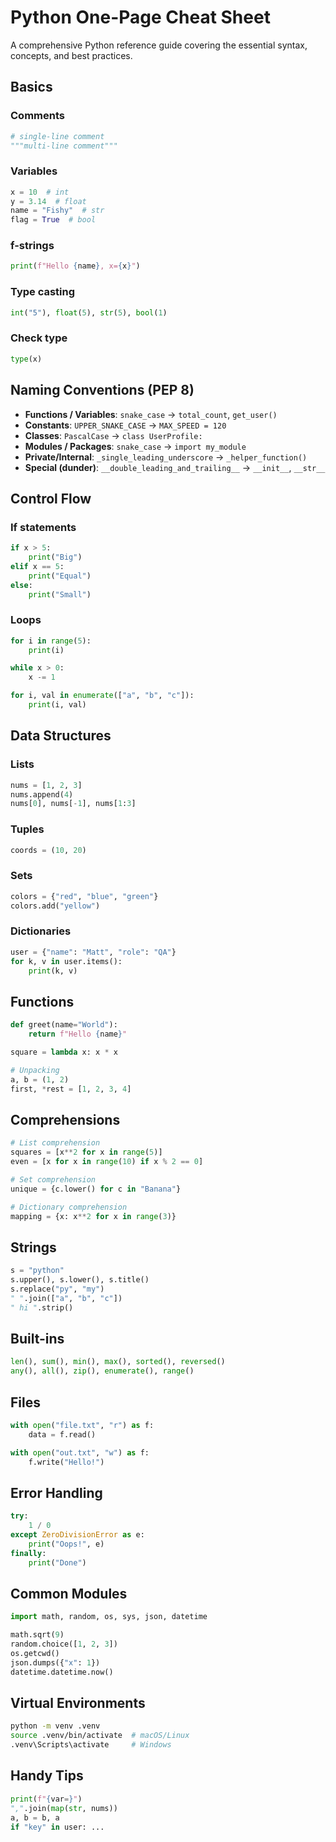# Python One-Page Cheat Sheet

A comprehensive Python reference guide covering the essential syntax, concepts, and best practices.

## Basics

### Comments
```python
# single-line comment
"""multi-line comment"""
```

### Variables
```python
x = 10  # int
y = 3.14  # float
name = "Fishy"  # str
flag = True  # bool
```

### f-strings
```python
print(f"Hello {name}, x={x}")
```

### Type casting
```python
int("5"), float(5), str(5), bool(1)
```

### Check type
```python
type(x)
```

## Naming Conventions (PEP 8)

- **Functions / Variables**: `snake_case` → `total_count`, `get_user()`
- **Constants**: `UPPER_SNAKE_CASE` → `MAX_SPEED = 120`
- **Classes**: `PascalCase` → `class UserProfile:`
- **Modules / Packages**: `snake_case` → `import my_module`
- **Private/Internal**: `_single_leading_underscore` → `_helper_function()`
- **Special (dunder)**: `__double_leading_and_trailing__` → `__init__`, `__str__`

## Control Flow

### If statements
```python
if x > 5:
    print("Big")
elif x == 5:
    print("Equal")
else:
    print("Small")
```

### Loops
```python
for i in range(5):
    print(i)

while x > 0:
    x -= 1

for i, val in enumerate(["a", "b", "c"]):
    print(i, val)
```

## Data Structures

### Lists
```python
nums = [1, 2, 3]
nums.append(4)
nums[0], nums[-1], nums[1:3]
```

### Tuples
```python
coords = (10, 20)
```

### Sets
```python
colors = {"red", "blue", "green"}
colors.add("yellow")
```

### Dictionaries
```python
user = {"name": "Matt", "role": "QA"}
for k, v in user.items():
    print(k, v)
```

## Functions

```python
def greet(name="World"):
    return f"Hello {name}"

square = lambda x: x * x

# Unpacking
a, b = (1, 2)
first, *rest = [1, 2, 3, 4]
```

## Comprehensions

```python
# List comprehension
squares = [x**2 for x in range(5)]
even = [x for x in range(10) if x % 2 == 0]

# Set comprehension
unique = {c.lower() for c in "Banana"}

# Dictionary comprehension
mapping = {x: x**2 for x in range(3)}
```

## Strings

```python
s = "python"
s.upper(), s.lower(), s.title()
s.replace("py", "my")
" ".join(["a", "b", "c"])
" hi ".strip()
```

## Built-ins

```python
len(), sum(), min(), max(), sorted(), reversed()
any(), all(), zip(), enumerate(), range()
```

## Files

```python
with open("file.txt", "r") as f:
    data = f.read()

with open("out.txt", "w") as f:
    f.write("Hello!")
```

## Error Handling

```python
try:
    1 / 0
except ZeroDivisionError as e:
    print("Oops!", e)
finally:
    print("Done")
```

## Common Modules

```python
import math, random, os, sys, json, datetime

math.sqrt(9)
random.choice([1, 2, 3])
os.getcwd()
json.dumps({"x": 1})
datetime.datetime.now()
```

## Virtual Environments

```bash
python -m venv .venv
source .venv/bin/activate  # macOS/Linux
.venv\Scripts\activate     # Windows
```

## Handy Tips

```python
print(f"{var=}")
",".join(map(str, nums))
a, b = b, a
if "key" in user: ...
```